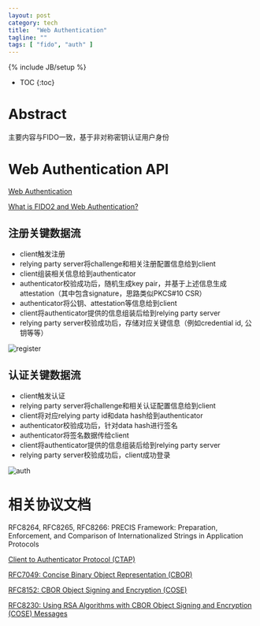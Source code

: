 ```yaml
---
layout: post
category: tech
title:  "Web Authentication"
tagline: ""
tags: [ "fido", "auth" ] 
---
```

{% include JB/setup %}

* TOC
{:toc}

# Abstract

主要内容与FIDO一致，基于非对称密钥认证用户身份

# Web Authentication API 

[Web Authentication](https://w3c.github.io/webauthn/)

[What is FIDO2 and Web Authentication?](https://developers.yubico.com/WebAuthn/)


## 注册关键数据流

- client触发注册
- relying party server将challenge和相关注册配置信息给到client
- client组装相关信息给到authenticator
- authenticator校验成功后，随机生成key pair，并基于上述信息生成attestation（其中包含signature，思路类似PKCS#10 CSR）
- authenticator将公钥、attestation等信息给到client
- client将authenticator提供的信息组装后给到relying party server
- relying party server校验成功后，存储对应关键信息（例如credential id, 公钥等等）

![register](https://w3c.github.io/webauthn/images/webauthn-registration-flow-01.svg)

## 认证关键数据流

- client触发认证
- relying party server将challenge和相关认证配置信息给到client
- client将对应relying party id和data hash给到authenticator
- authenticator校验成功后，针对data hash进行签名
- authenticator将签名数据传给client
- client将authenticator提供的信息组装后给到relying party server
- relying party server校验成功后，client成功登录

![auth](https://w3c.github.io/webauthn/images/webauthn-authentication-flow-01.svg)

# 相关协议文档

RFC8264, RFC8265, RFC8266: PRECIS Framework: Preparation, Enforcement, and Comparison of Internationalized Strings in Application Protocols

[Client to Authenticator Protocol (CTAP)](https://fidoalliance.org/specs/fido-v2.0-id-20180227/fido-client-to-authenticator-protocol-v2.0-id-20180227.html)

[RFC7049: Concise Binary Object Representation (CBOR)](https://tools.ietf.org/html/rfc7049)

[RFC8152: CBOR Object Signing and Encryption (COSE)](https://tools.ietf.org/html/rfc8152)

[RFC8230: Using RSA Algorithms with CBOR Object Signing and Encryption (COSE) Messages](https://tools.ietf.org/html/rfc8230)
